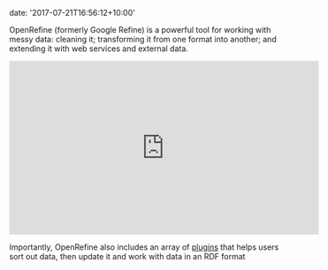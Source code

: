 
date: '2017-07-21T16:56:12+10:00'


OpenRefine (formerly Google Refine) is a powerful tool for working with messy data: cleaning it; transforming it from one format into another; and extending it with web services and external data.

<iframe allowfullscreen="allowfullscreen" frameborder="0" height="315" loading="lazy" src="https://www.youtube.com/embed/videoseries?list=PL737054C67FCC0741" width="560"></iframe>

Importantly, OpenRefine also includes an array of [plugins](http://openrefine.org/download.html) that helps users sort out data, then update it and work with data in an RDF format
